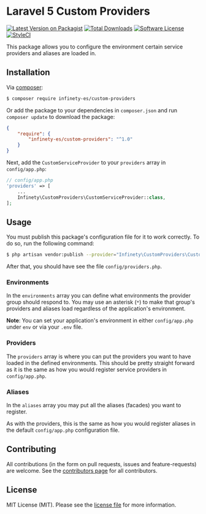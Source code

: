 # Laravel 5 Custom Providers

[![Latest Version on Packagist][ico-version]][link-packagist]
[![Total Downloads][ico-downloads]][link-downloads]
[![Software License][ico-license]](LICENSE.md)
[![StyleCI][ico-styleci]][link-styleci]

This package allows you to configure the environment certain service providers and aliases are loaded in.

## Installation
Via [composer](http://getcomposer.org):

```bash
$ composer require infinety-es/custom-providers
```

Or add the package to your dependencies in `composer.json` and run
`composer update` to download the package:

```json
{
    "require": {
        "infinety-es/custom-providers": "^1.0"
    }
}
```

Next, add the `CustomServiceProvider` to your `providers` array in `config/app.php`:

```php
// config/app.php
'providers' => [
    ...
    Infinety\CustomProviders\CustomServiceProvider::class,
];
```

## Usage
You must publish this package's configuration file for it to work correctly. To
do so, run the following command:

```bash
$ php artisan vendor:publish --provider="Infinety\CustomProviders\CustomServiceProvider"
```

After that, you should have see the file `config/providers.php`. 

### Environments
In the `environments` array you can define what environments the provider group
should respond to. You may use an asterisk (`*`) to make that group's providers
and aliases load regardless of the application's environment.

**Note**: You can set your application's environment in either `config/app.php`
under `env` or via your `.env` file.

### Providers
The `providers` array is where you can put the providers you want to have loaded in the defined environments. This should be pretty straight forward as it is the same as how you would register service providers in `config/app.php`.

### Aliases
In the `aliases` array you may put all the aliases (facades) you want to register.

As with the providers, this is the same as how you would register aliases in the default `config/app.php` configuration file.


## Contributing
All contributions (in the form on pull requests, issues and feature-requests) are
welcome. See the [contributors page](../../graphs/contributors) for all contributors.

## License
MIT License (MIT). Please see the [license file](LICENSE.md) for more information.

[ico-version]: https://img.shields.io/packagist/v/infinety-es/custom-providers.svg?style=flat-square
[ico-license]: https://img.shields.io/badge/license-MIT-green.svg?style=flat-square
[ico-downloads]: https://img.shields.io/packagist/dt/infinety-es/env-providers.svg?style=flat-square
[ico-styleci]: https://styleci.io/repos/60768133/shield

[link-packagist]: https://packagist.org/packages/infinety-es/custom-providers
[link-downloads]: https://packagist.org/packages/infinety-es/custom-providers
[link-styleci]: https://styleci.io/repos/60768133
